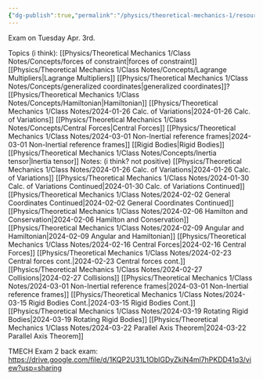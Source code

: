 ```yaml
---
{"dg-publish":true,"permalink":"/physics/theoretical-mechanics-1/resources/theoretical-mechanics-exam-2-resources/"}
---
```


Exam on Tuesday Apr. 3rd. 

Topics (i think): 
[[Physics/Theoretical Mechanics 1/Class Notes/Concepts/forces of constraint\|forces of constraint]]
[[Physics/Theoretical Mechanics 1/Class Notes/Concepts/Lagrange Multipliers\|Lagrange Multipliers]]
[[Physics/Theoretical Mechanics 1/Class Notes/Concepts/generalized coordinates\|generalized coordinates]]?
[[Physics/Theoretical Mechanics 1/Class Notes/Concepts/Hamiltonian\|Hamiltonian]]
[[Physics/Theoretical Mechanics 1/Class Notes/2024-01-26 Calc. of Variations\|2024-01-26 Calc. of Variations]]
[[Physics/Theoretical Mechanics 1/Class Notes/Concepts/Central Forces\|Central Forces]]
[[Physics/Theoretical Mechanics 1/Class Notes/2024-03-01 Non-Inertial reference frames\|2024-03-01 Non-Inertial reference frames]]
[[Rigid Bodies\|Rigid Bodies]]
[[Physics/Theoretical Mechanics 1/Class Notes/Concepts/Inertia tensor\|Inertia tensor]]
Notes: (i think? not positive)
[[Physics/Theoretical Mechanics 1/Class Notes/2024-01-26 Calc. of Variations\|2024-01-26 Calc. of Variations]]
[[Physics/Theoretical Mechanics 1/Class Notes/2024-01-30 Calc. of Variations Continued\|2024-01-30 Calc. of Variations Continued]]
[[Physics/Theoretical Mechanics 1/Class Notes/2024-02-02 General Coordinates Continued\|2024-02-02 General Coordinates Continued]]
[[Physics/Theoretical Mechanics 1/Class Notes/2024-02-06 Hamilton and Conservation\|2024-02-06 Hamilton and Conservation]]
[[Physics/Theoretical Mechanics 1/Class Notes/2024-02-09 Angular and Hamiltonian\|2024-02-09 Angular and Hamiltonian]]
[[Physics/Theoretical Mechanics 1/Class Notes/2024-02-16 Central Forces\|2024-02-16 Central Forces]]
[[Physics/Theoretical Mechanics 1/Class Notes/2024-02-23 Central forces cont.\|2024-02-23 Central forces cont.]]
[[Physics/Theoretical Mechanics 1/Class Notes/2024-02-27 Collisions\|2024-02-27 Collisions]]
[[Physics/Theoretical Mechanics 1/Class Notes/2024-03-01 Non-Inertial reference frames\|2024-03-01 Non-Inertial reference frames]]
[[Physics/Theoretical Mechanics 1/Class Notes/2024-03-15 Rigid Bodies Cont.\|2024-03-15 Rigid Bodies Cont.]]
[[Physics/Theoretical Mechanics 1/Class Notes/2024-03-19 Rotating Rigid Bodies\|2024-03-19 Rotating Rigid Bodies]]
[[Physics/Theoretical Mechanics 1/Class Notes/2024-03-22 Parallel Axis Theorem\|2024-03-22 Parallel Axis Theorem]]

TMECH Exam 2 back exam:
https://drive.google.com/file/d/1KQP2U31L1ObIGDyZkiN4ml7hPKDD41q3/view?usp=sharing